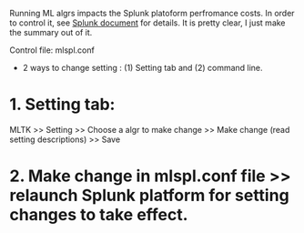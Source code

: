 
Running ML  algrs impacts the Splunk platoform perfromance costs. In order to control it, see [Splunk document](https://docs.splunk.com/Documentation/MLApp/5.1.0/User/Configurefitandapply) for details. It is pretty clear, I just make the summary out of it.

Control file: mlspl.conf
* 2 ways to change setting : (1) Setting tab and (2) command line.
# 1. Setting tab:
MLTK >> Setting >> Choose a algr to make change >> Make change (read setting descriptions) >> Save

# 2. Make change in mlspl.conf file >> relaunch Splunk platform for setting changes to take effect. 
